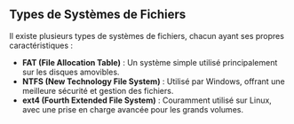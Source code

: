 ## Types de Systèmes de Fichiers

Il existe plusieurs types de systèmes de fichiers, chacun ayant ses propres caractéristiques :

- **FAT (File Allocation Table)** : Un système simple utilisé principalement sur les disques amovibles.
- **NTFS (New Technology File System)** : Utilisé par Windows, offrant une meilleure sécurité et gestion des fichiers.
- **ext4 (Fourth Extended File System)** : Couramment utilisé sur Linux, avec une prise en charge avancée pour les grands volumes.